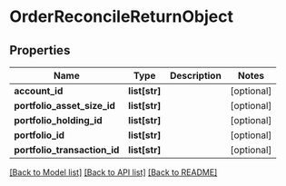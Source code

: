 # OrderReconcileReturnObject

## Properties
Name | Type | Description | Notes
------------ | ------------- | ------------- | -------------
**account_id** | **list[str]** |  | [optional] 
**portfolio_asset_size_id** | **list[str]** |  | [optional] 
**portfolio_holding_id** | **list[str]** |  | [optional] 
**portfolio_id** | **list[str]** |  | [optional] 
**portfolio_transaction_id** | **list[str]** |  | [optional] 

[[Back to Model list]](../README.md#documentation-for-models) [[Back to API list]](../README.md#documentation-for-api-endpoints) [[Back to README]](../README.md)


